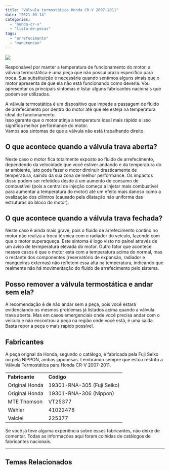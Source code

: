 ```yaml
---
title: "Válvula termostática Honda CR-V 2007-2011"
date: "2021-03-14"
categories: 
  - "honda-cr-v"
  - "lista-de-pecas"
tags: 
  - "arrefecimento"
  - "manutencao"
---
```


![](https://garagemdomadeira.com/wp-content/uploads/2021/03/header_vt.jpg?w=1024)

Responsável por manter a temperatura de funcionamento do motor, a válvula termostática é uma peça que não possui prazo específico para troca. Sua substituição é necessária quando sentimos alguns sinais que o motor apresenta de que ela não está funcionando como deveria. Vou apresentar os principais sintomas e listar alguns fabricantes nacionais que podem ser utilizados.

<!--more-->

A válvula termostática é um dispositivo que impede a passagem de fluido de arrefecimento por dentro do motor até que ele esteja na temperatura ideal de funcionamento.  
Isso garante que o motor atinja a temperatura ideal mais rápido e isso significa melhor performance do motor.  
Vamos aos sintomas de que a válvula não está trabalhando direito.

## O que acontece quando a válvula trava aberta?

Neste caso o motor fica totalmente exposto ao fluido de arrefecimento, dependendo da velocidade que você estiver andando e da temperatura do ar ambiente, isto pode fazer o motor diminuir drasticamente de temperatura, saindo da sua zona de melhor performance. Os impactos disso podem ser refetidos desde à um aumento de consumo de combustível (pois a central de injeção começa a injetar mais combustível para aumentar a temperatura do motor) até um efeito mais danoso como a ovalização dos cilintros (causado pela dilatação não uniforme das estruturas do bloco do motor).

## O que acontece quando a válvula trava fechada?

Neste caso é ainda mais grave, pois o fluido de arrefecimento contino no motor não realiza a troca térmica com o radiador do veículo, fazendo com que o motor superaqueça. Este sintoma é logo visto no painel através de um aviso de termperatura elevada do motor. Outro fator que acontece nesses casos é que o motor está com a temperatura acima do normal, mas o restante dos componentes (reservatório de expansão, radiador e mangueiras externas) não refletem essa alta na temperatura, indicando que realmente não há movimentação do fluido de arrefecimento pelo sistema.

## Posso remover a válvula termostática e andar sem ela?

A recomendação é de não andar sem a peça, pois você estará evidenciando os mesmos problemas já listados acima quando a válvula trava aberta. Mas em casos emergenciais onde você precisa andar com o veículo e não encontrou a peça na região onde você está, é uma saída. Basta repor a peça o mais rápido possível.

## Fabricantes

A peça orignal da Honda, segundo o catálogo, é fabricada pela Fuji Seiko ou pela NIPPON, ambas japonesas. Lembrando sempre que estou restrito a Válvula Termostática para Honda CR-V 2007-2011.

<table><tbody><tr><td><strong>Fabricante</strong></td><td><strong>Código</strong></td></tr><tr><td>Original Honda</td><td>19301-RNA-305 (Fuji Seiko)</td></tr><tr><td>Original Honda</td><td>19301-RNA-306 (Nippon)</td></tr><tr><td>MTE Thomson</td><td>VT25377</td></tr><tr><td>Wahler</td><td>41022478</td></tr><tr><td>Valclei</td><td>225377</td></tr></tbody></table>

Se você já teve alguma experiência sobre esses fabricantes, não deixe de comentar. Todas as informações aqui foram colhidas de catálogos de fabricantes nacionais.

* * *

## Temas Relacionados

